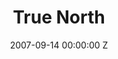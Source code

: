 ---
title: True North
date: 2007-09-14 00:00:00 Z
categories:
- film
tags:
- example
- news
- story
img: "/uploads/shaheen-baig-casting-true-north.jpg"
director: Steve Hudson
with: Peter Mullan, Martin Compston, Gary Lewis
imdb: "http://www.imdb.com/title/tt0497365/"
video: 1ijth7tp2d
layout: project
---